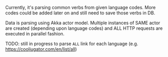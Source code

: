Currently, it's parsing common verbs from given language codes. More codes could be added later on and still need to save those verbs in DB.

Data is parsing using Akka actor model. Multiple instances of SAME actor are created (depending upon language codes) and ALL HTTP requests are executed in parallel fashion.

TODO: still in progress to parse `ALL` link for each language (e.g. https://cooljugator.com/en/list/all)